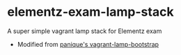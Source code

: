 # elementz-exam-lamp-stack
A super simple vagrant lamp stack for Elementz exam

- Modified from [panique's vagrant-lamp-bootstrap](https://github.com/panique/vagrant-lamp-bootstrap)
